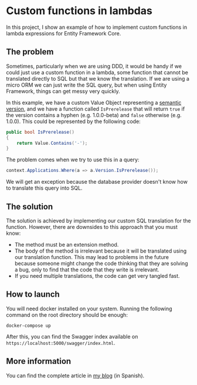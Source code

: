 # Custom functions in lambdas
In this project, I show an example of how to implement custom functions in lambda expressions for Entity Framework Core.

## The problem
Sometimes, particularly when we are using DDD, it would be handy if we could just use a custom function in a lambda, some function that cannot be translated directly to SQL but that we know the translation. If we are using a micro ORM we can just write the SQL query, but when using Entity Framework, things can get messy very quickly.

In this example, we have a custom Value Object representing a [semantic version](https://semver.org/), and we have a function called `IsPrerelease` that will return `true` if the version contains a hyphen (e.g. 1.0.0-beta) and `false` otherwise (e.g. 1.0.0). This could be represented by the following code:

```csharp
public bool IsPrerelease()
{
    return Value.Contains('-');
}
```

The problem comes when we try to use this in a query:

```csharp
context.Applications.Where(a => a.Version.IsPrerelease());
```

We will get an exception because the database provider doesn't know how to translate this query into SQL.

## The solution
The solution is achieved by implementing our custom SQL translation for the function. However, there are downsides to this approach that you must know:
* The method must be an extension method.
* The body of the method is irrelevant because it will be translated using our translation function. This may lead to problems in the future because someone might change the code thinking that they are solving a bug, only to find that the code that they write is irrelevant. 
* If you need multiple translations, the code can get very tangled fast.

## How to launch
You will need docker installed on your system. Running the following command on the root directory should be enough:

```
docker-compose up
```

After this, you can find the Swagger index available on `https://localhost:5000/swagger/index.html`.

## More information
You can find the complete article in [my blog](https://cmhernandezdel.hashnode.dev/utilizando-funciones-propias-en-lambdas-de-entity-framework-core) (in Spanish).